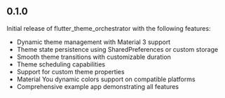 ## 0.1.0

Initial release of flutter_theme_orchestrator with the following features:

* Dynamic theme management with Material 3 support
* Theme state persistence using SharedPreferences or custom storage
* Smooth theme transitions with customizable duration
* Theme scheduling capabilities
* Support for custom theme properties
* Material You dynamic colors support on compatible platforms
* Comprehensive example app demonstrating all features 